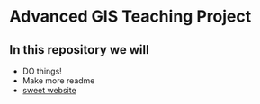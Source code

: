 # Advanced GIS Teaching Project
## In this repository we will
  * DO things!
  * Make more readme
  * [sweet website](https://www.skidmore.edu/gis)
